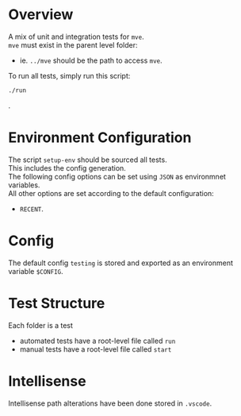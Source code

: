 # Overview

A mix of unit and integration tests for `mve`.  
`mve` must exist in the parent level folder:

- ie. `../mve` should be the path to access `mve`.

To run all tests, simply run this script:

```sh
./run
```

.

# Environment Configuration

The script `setup-env` should be sourced all tests.  
This includes the config generation.  
The following config options can be set using `JSON` as environmnet variables.  
All other options are set according to the default configuration:

- `RECENT`.

# Config

The default config `testing` is stored and exported as an environment variable `$CONFIG`.

# Test Structure

Each folder is a test

- automated tests have a root-level file called `run`
- manual tests have a root-level file called `start`

# Intellisense

Intellisense path alterations have been done stored in `.vscode`.
